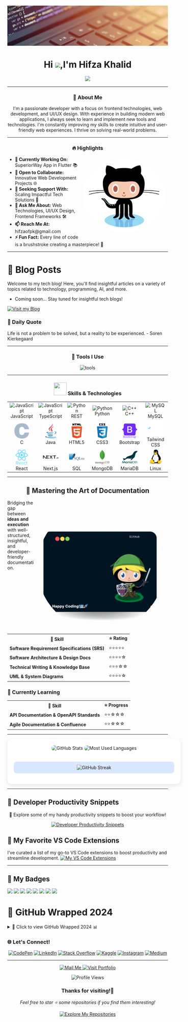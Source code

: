<p align="center">
  <img src="https://raw.githubusercontent.com/Hifza-Khalid/C-Projects/main/Github_Banner.gif" alt="Github Banner">
</p>

<h1 align="center">Hi <img src="https://user-images.githubusercontent.com/77437944/191389342-83d871d5-81f5-4959-9aa6-c316e142f11a.gif" width="50px">,I'm Hifza Khalid</h1>
<p align="center">
  <img src="https://readme-typing-svg.demolab.com?font=Fira+Code&weight=500&size=25&duration=3000&pause=1000&color=03C0FF&center=true&width=500&lines=Frontend+Developer;Web+Technologies+Expert;UI/UX+Designer+;React+Developer;Machine+Learning+Enthusiast;Always+learning+new+tech!">
</p>

---
<h3 align="center"> 🚀 About Me </h3>
<p align="center">
I'm a passionate developer with a focus on frontend technologies, web development, and UI/UX design. With experience in building modern web applications, I always seek to learn and implement new tools and technologies. I'm constantly improving my skills to create intuitive and user-friendly web experiences. I thrive on solving real-world problems.
</p>

---
<h3 align="center"> 🔥 Highlights </h3>
<div align="left">
  <img align="right" src="https://github.com/Hifza-Khalid/Hifza-Khalid/blob/main/octocat.gif" 
       alt="Coding" width="260" height="230" 
       style="border-radius: 50%; margin: 8px; object-fit: cover;">
  <ul>
    <li><b>🔭 Currently Working On:</b> SuperiorWay App in Flutter 📚</li>
    <li><b>👯 Open to Collaborate:</b> Innovative Web Development Projects 🌐</li>
    <li><b>🤝 Seeking Support With:</b> Scaling Impactful Tech Solutions 🚀</li>
    <li><b>💬 Ask Me About:</b> Web Technologies, UI/UX Design, Frontend Frameworks 🛠️</li>
    <li><b>📫 Reach Me At:</b> hifzaofpk@gmail.com</li>
    <li><b>⚡ Fun Fact:</b> Every line of code is a brushstroke creating a masterpiece! 🎨</li>
  </ul>
</div>

</div>

---
# 📄 Blog Posts

Welcome to my tech blog! Here, you'll find insightful articles on a variety of topics related to technology, programming, AI, and more.
<!-- BLOG-POST-LIST:START -->
- Coming soon... Stay tuned for insightful tech blogs!  

<p>
  <a href="https://techinsightswithhifza.blogspot.com/" target="_blank">
    <img src="https://img.shields.io/badge/Visit%20My%20Blog-Tech%20Insights-blue?logo=book&logoColor=white" alt="Visit my Blog">
  </a>
</p>
<!-- BLOG-POST-LIST:END -->




### 📜 Daily Quote

<!-- QUOTE-START -->

Life is not a problem to be solved, but a reality to be experienced. - Soren Kierkegaard

<!-- QUOTE-END -->

---

<h3 align="center"> 🔧 Tools I Use </h3>
<p align="center">
  <img src="https://skillicons.dev/icons?i=anaconda,pycharm,vscode,eclipse,ps,ai,blender" alt="tools" />
</p>
<hr>

<h3 align="center"> 
  <img src="https://media0.giphy.com/media/vrBdyOzesMKM5Ntj0R/giphy.gif?cid=5a38a5a2pzj9k3nrm3rm52km7k6dt19kjoyahykzf71a4g2r&amp;rid=giphy.gif&amp;ct=s" style="border:0;height:40px;width:40px"/>
  Skills & Technologies 
</h3>


</div>
<table align="center">
  <tr>
    <td align="center" width="96">
      <img src="https://techstack-generator.vercel.app/js-icon.svg" alt="JavaScript" width="48" height="48" />
      <br>JavaScript
    </td>
    <td align="center" width="96">
      <img src="https://techstack-generator.vercel.app/ts-icon.svg" alt="JavaScript" width="48" height="48" />
      <br>TypeScript
    </td>
    <td align="center" width="96">
      <img src="https://techstack-generator.vercel.app/restapi-icon.svg" alt="Python" width="48" height="48" />
      <br>REST
    </td>
    <td align="center" width="96">
      <img src="https://techstack-generator.vercel.app/python-icon.svg" alt="Python" width="48" height="48" />
      <br>Python
    </td>
    <td align="center" width="96">
      <img src="https://techstack-generator.vercel.app/cpp-icon.svg" alt="C++" width="48" height="48" />
      <br>C++
    </td>
    <td align="center" width="96">
      <img src="https://techstack-generator.vercel.app/mysql-icon.svg" alt="MySQL" width="48" height="48" />
      <br>MySQL
    </td>
  </tr>
  <tr>
    <td align="center" width="96">
      <a href="#"><img src="https://raw.githubusercontent.com/devicons/devicon/master/icons/c/c-original.svg" alt="C" width="48" height="48" /></a>
      <br>C
    </td>
    <td align="center" width="96">
      <a href="#"><img src="https://raw.githubusercontent.com/devicons/devicon/master/icons/java/java-original.svg" alt="Java" width="48" height="48" /></a>
      <br>Java
    </td>
    <td align="center" width="96">
      <a href="#"><img src="https://raw.githubusercontent.com/devicons/devicon/master/icons/html5/html5-original-wordmark.svg" alt="HTML5" width="48" height="48" /></a>
      <br>HTML5
    </td>
    <td align="center" width="96">
      <a href="#"><img src="https://raw.githubusercontent.com/devicons/devicon/master/icons/css3/css3-original-wordmark.svg" alt="CSS3" width="48" height="48" /></a>
      <br>CSS3
    </td>
    <td align="center" width="96">
      <a href="#"><img src="https://raw.githubusercontent.com/devicons/devicon/master/icons/bootstrap/bootstrap-plain-wordmark.svg" alt="Bootstrap" width="48" height="48" /></a>
      <br>Bootstrap
    </td>
    <td align="center" width="96">
      <a href="#"><img src="https://raw.githubusercontent.com/devicons/devicon/master/icons/tailwindcss/tailwindcss-original-wordmark.svg" alt="Tailwind CSS" width="48" height="48" /></a>
      <br>Tailwind CSS
    </td>
  </tr>
  <tr>
    <td align="center" width="96">
      <a href="#"><img src="https://raw.githubusercontent.com/devicons/devicon/master/icons/react/react-original-wordmark.svg" alt="React" width="48" height="48" /></a>
      <br>React
    </td>
    <td align="center" width="96">
      <a href="#"><img src="https://raw.githubusercontent.com/devicons/devicon/master/icons/nextjs/nextjs-original-wordmark.svg" alt="Next.js" width="48" height="48" /></a>
      <br>Next.js
    </td>
    <td align="center" width="96">
      <a href="#"><img src="https://raw.githubusercontent.com/devicons/devicon/master/icons/sqlite/sqlite-original-wordmark.svg" alt="SQL" width="48" height="48" /></a>
      <br>SQL
    </td>
    <td align="center" width="96">
      <a href="#"><img src="https://raw.githubusercontent.com/devicons/devicon/master/icons/mongodb/mongodb-original-wordmark.svg" alt="MongoDB" width="48" height="48" /></a>
      <br>MongoDB
    </td>
    <td align="center" width="96">
      <a href="#"><img src="https://raw.githubusercontent.com/devicons/devicon/master/icons/mariadb/mariadb-original-wordmark.svg" alt="MariaDB" width="48" height="48" /></a>
      <br>MariaDB
    </td>
    <td align="center" width="96">
      <a href="#"><img src="https://raw.githubusercontent.com/devicons/devicon/master/icons/linux/linux-original.svg" alt="Linux" width="48" height="48" /></a>
      <br>Linux
    </td>
  </tr>
</table>

<hr>

<h2 align="center"> 🎨 Mastering the Art of Documentation </h2>

<div align="left">
  <img align="right" src="https://github.com/Hifza-Khalid/Hifza-Khalid/blob/main/coding.gif"  
       alt="Documentation" width="400" height="400"  
       style="border-radius: 50%; margin: 10px; object-fit: cover;">
  
  <p>Bridging the gap between <strong>ideas and execution</strong> with well-structured, insightful, and developer-friendly documentation.</p>

  <table align="center">
    <tr>
      <th>📌 Skill</th>
      <th>⭐ Rating</th>
    </tr>
    <tr>
      <td><strong>Software Requirement Specifications (SRS)</strong></td>
      <td>⭐⭐⭐⭐⭐</td>
    </tr>
    <tr>
      <td><strong>Software Architecture & Design Docs</strong></td>
      <td>⭐⭐⭐⭐☆</td>
    </tr>
    <tr>
      <td><strong>Technical Writing & Knowledge Base</strong></td>
      <td>⭐⭐⭐☆☆</td>
    </tr>
    <tr>
      <td><strong>UML & System Diagrams</strong></td>
      <td>⭐⭐⭐⭐☆</td>
    </tr>
  </table>

  <h3 > 🔄 Currently Learning </h3>

  <table align="center">
    <tr>
      <th>🚀 Skill</th>
      <th>⭐ Progress</th>
    </tr>
    <tr>
      <td><strong>API Documentation & OpenAPI Standards</strong></td>
      <td>⭐⭐☆☆☆</td>
    </tr>
    <tr>
      <td><strong>Agile Documentation & Confluence</strong></td>
      <td>⭐⭐☆☆☆</td>
    </tr>
  </table>
</div>

<hr>




<div align="center" style="background-color: #ffffff; padding: 20px; border-radius: 15px; box-shadow: 0px 4px 12px rgba(0, 0, 0, 0.1); width: 100%; max-width: 800px;">

  <!-- GitHub Stats (Light theme) -->
  <img src="https://github-readme-stats.vercel.app/api?username=hifza-khalid&show_icons=true&locale=en&theme=light" alt="GitHub Stats" style="border-radius: 12px; margin-bottom: 20px;"/>

  <!-- Most Used Languages (Light theme) -->
  <img src="https://github-readme-stats.vercel.app/api/top-langs/?username=hifza-khalid&layout=compact&theme=light&langs_count=6" alt="Most Used Languages" style="border-radius: 12px; margin-bottom: 20px;" />

 <p align="center" style="background-color: #D9E8FF; padding: 10px; border-radius: 9px;">
  <img src="https://github-readme-streak-stats.herokuapp.com/?user=hifza-khalid" alt="GitHub Streak" />
</p>

</div>

---

## 📌 Developer Productivity Snippets
<p align="center">
  🚀 Explore some of my handy productivity snippets to boost your workflow!  
</p>

<p align="center">
  <a href="https://gist.github.com/Hifza-Khalid/217dcd1ff55d2366ae1b7d0a686c0fda" target="_blank">
    <img src="https://img.shields.io/badge/View%20Snippets-%2300C4CC.svg?style=for-the-badge&logo=github" alt="Developer Productivity Snippets">
  </a>
</p>

## 🌟 My Favorite VS Code Extensions  
I’ve curated a list of my go-to VS Code extensions to boost productivity and streamline development. [<img src="https://img.shields.io/badge/My%20VS%20Code%20Extensions-%23007ACC.svg?style=flat&logo=visualstudiocode&logoColor=white" alt="My VS Code Extensions" />](https://gist.github.com/Hifza-Khalid/9d19d1d7c04135334c3aaf69867e28fb)

---
## 🏅 My Badges
<a href=""><img src="https://learn.microsoft.com/en-us/training/achievements/github-introduction-products.svg"></a>
<a href=""><img src="https://learn.microsoft.com/en-us/training/achievements/github/communicate-using-markdown.svg"></a>
<a href=""><img src="https://learn.microsoft.com/en-us/training/achievements/github/maintain-secure-repository-github.svg"></a>
<a href=""><img src="https://learn.microsoft.com/en-us/training/achievements/github/contribute-to-an-open-source-project-on-github.svg"></a>
<a href=""><img src="https://learn.microsoft.com/en-us/training/achievements/detect-analyze-faces.svg"></a>
<a href=""><img src="https://learn.microsoft.com/en-us/training/achievements/generic-badge.svg"></a>
<a href=""><img src="https://learn.microsoft.com/en-us/training/achievements/plan-first-chatbot-online-workshop.svg"></a>
<a href=""><img src="https://learn.microsoft.com/en-us/training/achievements/manage-work-github-projects.svg"></a>

# 🚀 GitHub Wrapped 2024 

<details>
  <summary>📌 Click to view GitHub Wrapped 2024 📊</summary>

  ![📈 GitHub Wrapped 2024](https://raw.githubusercontent.com/Hifza-Khalid/Hifza-Khalid/main/github-wrapped.png)

</details>



### 🌐 Let's Connect!

<p align="center">
   <a href="https://codepen.io/hifza-the-lessful" target="_blank"><img src="https://raw.githubusercontent.com/rahuldkjain/github-profile-readme-generator/master/src/images/icons/Social/codepen.svg" alt="CodePen" height="30" width="40" /></a>
  <a href="https://www.linkedin.com/in/hifza-khalid/" target="_blank"><img src="https://raw.githubusercontent.com/rahuldkjain/github-profile-readme-generator/master/src/images/icons/Social/linked-in-alt.svg" alt="LinkedIn" height="30" width="40" /></a>
  <a href="https://stackoverflow.com/users/24710539" target="_blank"><img src="https://raw.githubusercontent.com/rahuldkjain/github-profile-readme-generator/master/src/images/icons/Social/stack-overflow.svg" alt="Stack Overflow" height="30" width="40" /></a>
  <a href="https://www.kaggle.com/hifza786" target="_blank"><img src="https://raw.githubusercontent.com/rahuldkjain/github-profile-readme-generator/master/src/images/icons/Social/kaggle.svg" alt="Kaggle" height="30" width="40" /></a>
  <a href="https://www.instagram.com/hifzaofpk/" target="_blank"><img src="https://raw.githubusercontent.com/rahuldkjain/github-profile-readme-generator/master/src/images/icons/Social/instagram.svg" alt="Instagram" height="30" width="40" /></a>
  <a href="https://medium.com/@hifzaofpk" target="_blank"><img src="https://raw.githubusercontent.com/rahuldkjain/github-profile-readme-generator/master/src/images/icons/Social/medium.svg" alt="Medium" height="30" width="40" /></a>
</p>



<hr>
<div align="center">
<a href="mailto:hifzaofpk@gmail.com">
  <img src="https://img.shields.io/badge/Mail%20Me-%236A1B9A.svg?style=for-the-badge&logo=gmail&logoColor=white" alt="Mail Me" />
</a>
<a href="#">
  <img src="https://img.shields.io/badge/Visit%20Portfolio-%239C27B0.svg?style=for-the-badge&logo=firefox" alt="Visit Portfolio" />
</a>



![Profile Views](https://komarev.com/ghpvc/?username=Hifza-Khalid&color=brightgreen)
</div>

<div align="center">
  
### Thanks for visiting!👋

_Feel free to star ⭐ some repositories if you find them interesting!_

</div>
<p align="center">
  <a href="https://github.com/hifza-khalid" target="_blank">
    <img src="https://img.shields.io/badge/Explore%20My%20Repositories-%234CAF50.svg?style=for-the-badge&logo=github" alt="Explore My Repositories" />
  </a>
</p>

